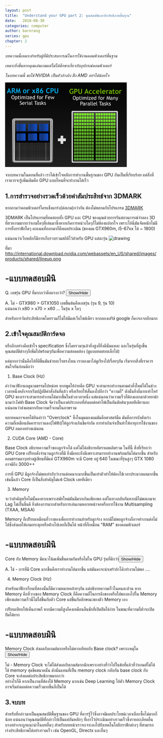 ```yaml
---
layout: post
title:  "Understand your GPU part 2: คุณสมบัติและประสิทธิภาพพื้นฐาน"
date:   2018-08-30
categories: computer
author: barnrang
series: gpu
chapter: 2
---
```


*บทความนี้เหมาะสำหรับผู้ที่มีประสบการณ์ในการใช้งานคอมพิวเตอร์พื้นฐาน*

*เหมาะยิ่งขึ้นหากคุณเล่นเกมแต่ไม่ได้ศึกษาเกี่ยวกับอุปกรณ์คอมพิวเตอร์*

*ในบทความนี้ ขอใช้ NVIDIA เป็นตัวอ้างอิง ฝั่ง AMD อย่าได้น้อยใจ*

<img src="/assets/images/CUDA.jpg" alt="drawing" width="400"/>

จากบทความในตอนที่แล้ว เราได้เข้าใจหลักการทำงานพื้นฐานของ GPU กันเป็นที่เรียบร้อย แต่สิ่งที่เราควรจะรู้เพิ่มเติมคือ GPU แบบไหนที่จะทำงานได้เร็ว

## 1.การสำรวจอย่างรวดเร็วด้วยค่าสัมประสิทธ์จาก 3DMARK

หากถามว่าคอมพิวเตอร์ใครแข็งแกร่ง(ต่อเกม)กว่ากัน ต้องไม่พลาดกับโปรแกรม <a href="https://www.3dmark.com/" target="blank"> 3DMARK </a>

3DMARK เป็นโปรแกรมที่ทดสอบทั้ง GPU และ CPU ของคุณด้วยการรันสถานการณ์จำลอง 3D ที่สวยงามมากกว่าเกมใดๆที่เล่นมาซึ่งหากเกิดการหน่วงใดๆก็ไม่ต้องแปลกใจ เพราะไอ้นี่มันจัดหนักไม่มีการยั้งกราฟิกใดๆ คะแนนที่ออกมาก็คือผลประเมิณ (ของผม GTX960m, i5-67xx ได้ ~ 1800)

แน่นอนว่าเว็บหลักก็มีการเก็บรวบรวมสถิติไว้สำหรับ GPU แต่ละรุ่น
<img src="http://international.download.nvidia.com/webassets/en_US/shared/images/products/shared/lineup.png" alt="drawing"/>

ที่มา http://international.download.nvidia.com/webassets/en_US/shared/images/products/shared/lineup.png

# -แบบทดสอบมินิ

Q. เลขรุ่น GPU ที่มากกว่าคือแรงกว่า?
<button onclick="hide(0)">Show/Hide</button>
<div id="dotted-box">
<div class="hidebox">
A. ไม่ - GTX980 > GTX1050 เลขขึ้นต้นคือเลขรุ่น (รุน 9, รุ่น 10)
<br>
แน่นอนว่า x80 > x70 > x60 ... ในรุ่น x ใดๆ
</div>
</div>

สำหรับการวัดประสิทธิภาพโดยรวมก็ไม่ได้มีแค่เว็บไซต์เดียว หากลองเสริช์ google ก็คงจะเจออีกมาก

## 2.เข้าใจคุณสมบัติการ์ดจอ

หรืออีกอย่างคือเข้าใจ specification ซึ่งโดยรวมๆแล้วยิ่งสูงก็ยิ่งดีนั่นแหละ และในรุ่นที่สูงขึ้น คุณสมบัติต่างๆก็เพิ่มไปพร้อมๆกันเพื่อความสอดคล้อง (ดูแบบทดสอบเล็กได้)

แต่มากกว่านั้นคือไอ้ที่ดีขึ้นมันช่วยอะไรตรงไหน เราลองมาไล่ดูเรียงไปเรื่อยๆกัน เริ่มจากสิ่งที่เราควรสนใจกันก่อนดีกว่า

1. Base Clock (Hz)

คำว่านาฬิกาแลดูนามธรรมไปหน่อย หากพูดให้ง่ายคือ GPU จะสามารถทำงานตามคำสั่งใหม่ได้ในช่วงเวลาหนึ่งหลังจากเริ่มปฏิบัติคำสั่งอันที่แล้ว หรือเรียกให้สั้นลงไปอีกว่า "ความถี่" ดังนั้นยิ่งถี่มากเท่าไหร่ GPU ของเราจะสามารถทำงานได้มากขึ้นในช่วงเวลาหนึ่ง แต่แน่นอนว่าความเร็วก็ต้องแลกมาด้วยยาม้านามว่า*ไฟฟ้า* Base Clock จัดว่าเป็นองค์ประกอบที่ส่งผลต่อค่าไฟเป็นอันดับต้นๆเลยทีเดียวและแน่นอนว่าส่งผลมากกับความเร็วเกมในภาพรวม

หลายคนอาจเคยได้ยินคำว่า "Overclock" ซึ่งในมุมมองผมมันคือศาสตร์มืด มันคือการบังคับเร่งความถี่เหมือนอัดคาราบาวแดง(ไฟฟ้า)ให้ลูกจ้างเกินขีดจำกัด การทำเกินจำเป็นทำให้อายุการใช้งานของ GPU ลดลงอย่างแน่นอน

2. CUDA Core (AMD - Core)

Base Clock อธิบายความเร็วของลูกจ้างได้ แต่ไม่ได้อธิบายอัตราผลผลิตรวม ในที่นี้ สิ่งที่เรียกว่า GPU Core เปรียบดั่งจำนวนลูกจ้างที่มี ยิ่งมีเยอะยิ่งดีเพราะสามารถทำงานพร้อมกันได้มากขึ้น สำหรับคอมธรรมดาๆอย่างผู้เขียนที่มีแค่ GTX960m จะมี Core อยู่ 640 ในขณะที่รุ่นสูงๆ GTX 1080 อาจมีถึง 3000++ 

การที่ GPU มีลูกจ้างไม่พอเท่ากับว่างานต่อคนจะมากขึ้นเป็นเท่าตัวทำให้ต้องใช้เวลาประมวลผลมากขึ้น เช่นนี้แล้ว Core ก็เป็นสิ่งสำคัญไม่แพ้ Clock เลยทีเดียว

3. Memory

จะว่าสำคัญหรือไม่นั้นคงยากเพราะสมัยใหม่มันมีมากเกินเพียงพอ แต่ในทางกลับกันหากมีไม่พอเกมจะ Lag ไม่เป็นชิ้นดี ยิ่งต้องการมากสำหรับการเล่นเกมหลายหน้าจอหรือการใช้งาน Multisampling (TXAA, MSAA)

Memory ก็เปรียบเหมือนที่วางของเพื่อการทำงานสำหรับลูกจ้าง หากมีไม่พอลูกจ้างก็อาจทำงานต่อไม่ได้ซึ่งส่งผลให้เกมกระตุกหรือค้่างไปเลยก็เป็นได้ หน้าที่ก็เหมือน "RAM" ของคอมพิวเตอร์

# -แบบทดสอบมินิ
Core กับ Memory มีแนวโน้มเพิ่มขึ้นตามกันหรือไม่ใน GPU รุ่นที่ดีกว่า<button onclick="hide(1)">Show/Hide</button>
<div id="dotted-box">
<div class="hidebox">
A. ใช่ - การที่มี Core มากขึ้นคือเราทำงานได้มากขึ้น แต่มันคงจะน่าเศร้าถ้าโต๊ะทำงานไม่พอ ....
</div>
</div>



4. Memory Clock (Hz)

สำหรับนาฬิกาเรือนที่สองนั้นก็มีความหมายคล้ายๆกัน แต่อธิบายความเร็วในคนละส่วน หาก Memory คือที่วางของ Memory Clock ก็คือความถี่ในการดึงของหรือใส่ของลงไปใน Memory เพียงแต่ความเร็วนี่ไม่ได้ขึ้นกับตัว Core แต่ขึ้นกับลักษณะของตัว Memory เอง

เปรียบเทียบให้เห็นภาพก็ หากมีความถี่สูงก็คงเหมือนลิ้นชักที่เปิดปิดได้ง่าย ในขณะที่ความถี่ต่ำจะเปิดปิดได้ยาก

# -แบบทดสอบมินิ

Memory Clock ส่งผลกับเกมส์มากหรือไม่หากเทียบกับ Base clock? เพราะเหตุใด<button onclick="hide(2)">Show/Hide</button>
<div id="dotted-box">
<div class="hidebox">
ไม่ - Memory Clock จะไม่ได้ส่งผลกับเกมส์มากนักเพราะอย่างที่ว่าไปในข้อที่แล้วที่ว่าเกมส์ไม่ได้ใช้ memory สุดขีดขนาดนั้น ดังนั่นแทนที่เป็น memory clock กลับกัน base clock กับ Core จะส่งผลต่อประสิทธิภาพมากกว่า
<br>
อย่างไรก็ดี หากเป็นงานที่ต้องใช้ Memory มากเช่น Deep Learning ไอ้ตัว Memory Clock อาจเริ่มส่งผลต่อความเร็วมากขึ้นก็เป็นได้
</div>
</div>

## 3.จบบท
สำหรับที่กล่าวมาเป็นคุณสมบัติพื้นฐานของ GPU ที่ควรรู้ไว้ซึ่งอาจมีผลประโยชน์เวลาเลือกซื้อไม่มากก็น้อย แน่นอนว่าคุณสมบัติที่กล่าวไปเป็นแค่อันหลักๆ ที่เอาไว้ประเมิณอย่างรวดเร็วซึ่งรายละเอียดอื่นบางอย่างจะถูกแนะนำในบทอื่นๆ สำหรับบทหน้าเราจะเจาะลงไปยังเทคโนโลยีกราฟิกต่างๆ ที่สามารถเร่งประสิทธิภาพได้อย่างรวดเร็ว เช่น OpenGL, Directx และอื่นๆ